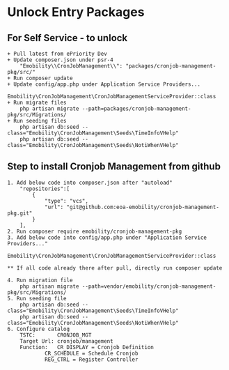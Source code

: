# Unlock Entry Packages
## For Self Service - to unlock
	+ Pull latest from ePriority Dev
	+ Update composer.json under psr-4
		"Emobility\\CronJobManagement\\": "packages/cronjob-management-pkg/src/"
	+ Run composer update
	+ Update config/app.php under Application Service Providers...
		Emobility\CronJobManagement\CronJobManagementServiceProvider::class
	+ Run migrate files
		php artisan migrate --path=packages/cronjob-management-pkg/src/Migrations/
	+ Run seeding files
		php artisan db:seed --class="Emobility\CronJobManagement\Seeds\TimeInfoVHelp"
		php artisan db:seed --class="Emobility\CronJobManagement\Seeds\NotiWhenVHelp"

## Step to install Cronjob Management from github
	1. Add below code into composer.json after "autoload"
		"repositories":[
			{
				"type": "vcs",
				"url": "git@github.com:eoa-emobility/cronjob-management-pkg.git"
			}
		],
	2. Run composer require emobility/cronjob-management-pkg
	3. Add below code into config/app.php under "Application Service Providers..."
		Emobility\CronJobManagement\CronJobManagementServiceProvider::class
		
	** If all code already there after pull, directly run composer update
	
	4. Run migration file
		php artisan migrate --path=vendor/emobility/cronjob-management-pkg/src/Migrations/
	5. Run seeding file
		php artisan db:seed --class="Emobility\CronJobManagement\Seeds\TimeInfoVHelp"
		php artisan db:seed --class="Emobility\CronJobManagement\Seeds\NotiWhenVHelp"
	6. Configure catalog
		TSTC: 		CRONJOB_MGT
		Target Url:	cronjob/management
		Function: 	CR_DISPLAY = Cronjob Definition
				CR_SCHEDULE = Schedule Cronjob
				REG_CTRL = Register Controller
